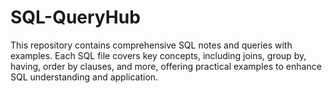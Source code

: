 # SQL-QueryHub
This repository contains comprehensive SQL notes and queries with examples. Each SQL file covers key concepts, including joins, group by, having, order by clauses, and more, offering practical examples to enhance SQL understanding and application.
